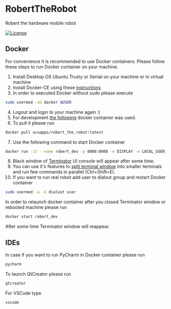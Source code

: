 # RobertTheRobot

Robert the hardware mobile robot

[![License](https://img.shields.io/github/license/ucuapps/robert.svg)](https://github.com/ucuapps/robert/blob/kinetic-devel/LICENSE)


## Docker
For convenience it is recommended to use Docker containers.
Please follow these steps to run Docker container on your machine.

 1. Install Desktop OS Ubuntu Trusty or Xenial on your machine or in virtual machine
 2. Install Docker-CE using these [instructions](https://docs.docker.com/engine/installation/linux/docker-ce/ubuntu/)
 3. In order to executed Docker without sudo please execute
```bash
sudo usermod -aG docker $USER
```
 4. Logout and login to your machine again :)
 5. For development [the following](http://hub.docker.com/r/ucuapps/robert_the_robot/) docker container was used.
 6. To pull it please run
```bash
docker pull ucuapps/robert_the_robot:latest
```
 7. Use the following command to start Docker container
```bash
docker run -it --name robert_dev -p 8080:8080 -e DISPLAY -e LOCAL_USER_ID=$(id -u) -v /tmp/.X11-unix:/tmp/.X11-unix:rw ucuapps/robert_the_robot:latest
```
 8. Black window of [Terminator](https://gnometerminator.blogspot.com/p/introduction.html) UI console will appear after some time.
 9. You can use it's features to [split terminal window](https://linux.die.net/man/1/terminator) into smaller terminals and run few commands in parallel (Ctrl+Shift+E).
 10. If you want to run real robot add user to dialout group and restart Docker container
```bash
sudo usermod -a -G dialout user
```

In order to relaunch docker container after you closed Terminator window or rebooted machine please run
```bash
docker start robert_dev
```
After some time Terminator window will reappear.

## IDEs

In case if you want to run PyCharm in Docker container please run

```bash
pycharm
```

To launch QtCreator please run

```bash
qtcreator
```

For VSCode type
```bash
vscode
```

